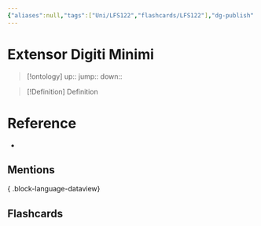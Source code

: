 ```yaml
---
{"aliases":null,"tags":["Uni/LFS122","flashcards/LFS122"],"dg-publish":true,"permalink":"/cards/extensor-digiti-minimi/","dgPassFrontmatter":true}
---
```


# Extensor Digiti Minimi

> [!ontology]
> up:: 
> jump:: 
> down:: 

> [!Definition] Definition
> 

# Reference
- 

## Mentions

{ .block-language-dataview}

## Flashcards
